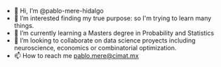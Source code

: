 - 👋 Hi, I’m @pablo-mere-hidalgo
- 👀 I’m interested finding my true purpose: so I'm trying to learn many things. 
- 🌱 I’m currently learning a Masters degree in Probability and Statistics
- 💞️ I’m looking to collaborate on data science proyects including neuroscience, economics or combinatorial optimization. 
- 📫 How to reach me pablo.mere@cimat.mx

<!---
pablo-mere-hidalgo/pablo-mere-hidalgo is a ✨ special ✨ repository because its `README.md` (this file) appears on your GitHub profile.
You can click the Preview link to take a look at your changes.
--->
